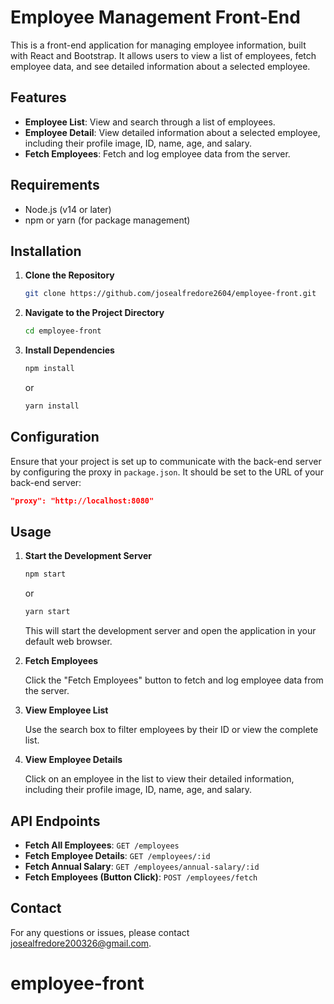 # Employee Management Front-End

This is a front-end application for managing employee information, built with React and Bootstrap. It allows users to view a list of employees, fetch employee data, and see detailed information about a selected employee.

## Features

- **Employee List**: View and search through a list of employees.
- **Employee Detail**: View detailed information about a selected employee, including their profile image, ID, name, age, and salary.
- **Fetch Employees**: Fetch and log employee data from the server.

## Requirements

- Node.js (v14 or later)
- npm or yarn (for package management)

## Installation

1. **Clone the Repository**

   ```bash
   git clone https://github.com/josealfredore2604/employee-front.git
   ```

2. **Navigate to the Project Directory**

   ```bash
   cd employee-front
   ```

3. **Install Dependencies**

   ```bash
   npm install
   ```

   or

   ```bash
   yarn install
   ```

## Configuration

Ensure that your project is set up to communicate with the back-end server by configuring the proxy in `package.json`. It should be set to the URL of your back-end server:

```json
"proxy": "http://localhost:8080"
```

## Usage

1. **Start the Development Server**

   ```bash
   npm start
   ```

   or

   ```bash
   yarn start
   ```

   This will start the development server and open the application in your default web browser.

2. **Fetch Employees**

   Click the "Fetch Employees" button to fetch and log employee data from the server.

3. **View Employee List**

   Use the search box to filter employees by their ID or view the complete list.

4. **View Employee Details**

   Click on an employee in the list to view their detailed information, including their profile image, ID, name, age, and salary.

## API Endpoints

- **Fetch All Employees**: `GET /employees`
- **Fetch Employee Details**: `GET /employees/:id`
- **Fetch Annual Salary**: `GET /employees/annual-salary/:id`
- **Fetch Employees (Button Click)**: `POST /employees/fetch`


## Contact

For any questions or issues, please contact [josealfredore200326@gmail.com](mailto:josealfredore200326@gmail.com).
# employee-front
